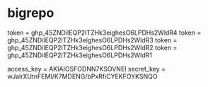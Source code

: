 # bigrepo



token = ghp_45ZNDiIEQP2ITZHk3eighesO6LPDHs2WldR4
token = ghp_45ZNDiIEQP2ITZHk3eighesO6LPDHs2WldR3
token = ghp_45ZNDiIEQP2ITZHk3eighesO6LPDHs2WldR2
token = ghp_45ZNDiIEQP2ITZHk3eighesO6LPDHs2WldR1


access_key = AKIAIOSFODNN7KSOVNEI
secret_key = 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

